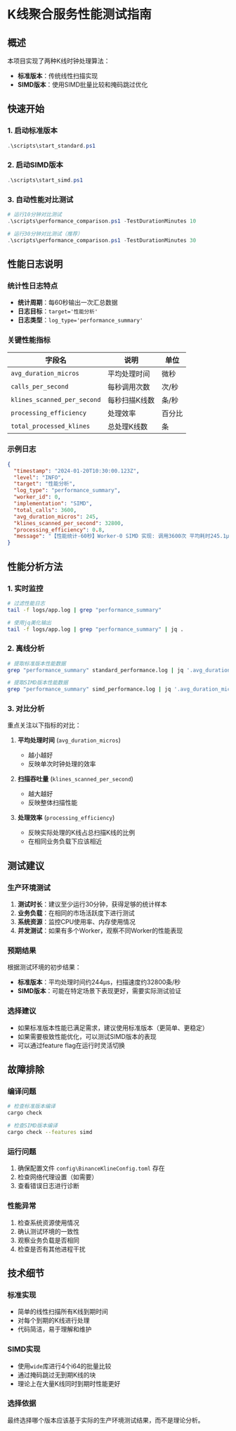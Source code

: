 # K线聚合服务性能测试指南

## 概述

本项目实现了两种K线时钟处理算法：
- **标准版本**：传统线性扫描实现
- **SIMD版本**：使用SIMD批量比较和掩码跳过优化

## 快速开始

### 1. 启动标准版本
```powershell
.\scripts\start_standard.ps1
```

### 2. 启动SIMD版本
```powershell
.\scripts\start_simd.ps1
```

### 3. 自动性能对比测试
```powershell
# 运行10分钟对比测试
.\scripts\performance_comparison.ps1 -TestDurationMinutes 10

# 运行30分钟对比测试（推荐）
.\scripts\performance_comparison.ps1 -TestDurationMinutes 30
```

## 性能日志说明

### 统计性日志特点
- **统计周期**：每60秒输出一次汇总数据
- **日志目标**：`target='性能分析'`
- **日志类型**：`log_type='performance_summary'`

### 关键性能指标

| 字段名 | 说明 | 单位 |
|--------|------|------|
| `avg_duration_micros` | 平均处理时间 | 微秒 |
| `calls_per_second` | 每秒调用次数 | 次/秒 |
| `klines_scanned_per_second` | 每秒扫描K线数 | 条/秒 |
| `processing_efficiency` | 处理效率 | 百分比 |
| `total_processed_klines` | 总处理K线数 | 条 |

### 示例日志
```json
{
  "timestamp": "2024-01-20T10:30:00.123Z",
  "level": "INFO",
  "target": "性能分析",
  "log_type": "performance_summary",
  "worker_id": 0,
  "implementation": "SIMD",
  "total_calls": 3600,
  "avg_duration_micros": 245,
  "klines_scanned_per_second": 32800,
  "processing_efficiency": 0.8,
  "message": "【性能统计-60秒】Worker-0 SIMD 实现: 调用3600次 平均耗时245.1μs (120~890μs) 处理0.8条/次 扫描32800条/秒"
}
```

## 性能分析方法

### 1. 实时监控
```bash
# 过滤性能日志
tail -f logs/app.log | grep "performance_summary"

# 使用jq美化输出
tail -f logs/app.log | grep "performance_summary" | jq .
```

### 2. 离线分析
```bash
# 提取标准版本性能数据
grep "performance_summary" standard_performance.log | jq '.avg_duration_micros, .klines_scanned_per_second'

# 提取SIMD版本性能数据
grep "performance_summary" simd_performance.log | jq '.avg_duration_micros, .klines_scanned_per_second'
```

### 3. 对比分析
重点关注以下指标的对比：

1. **平均处理时间** (`avg_duration_micros`)
   - 越小越好
   - 反映单次时钟处理的效率

2. **扫描吞吐量** (`klines_scanned_per_second`)
   - 越大越好
   - 反映整体扫描性能

3. **处理效率** (`processing_efficiency`)
   - 反映实际处理的K线占总扫描K线的比例
   - 在相同业务负载下应该相近

## 测试建议

### 生产环境测试
1. **测试时长**：建议至少运行30分钟，获得足够的统计样本
2. **业务负载**：在相同的市场活跃度下进行测试
3. **系统资源**：监控CPU使用率、内存使用情况
4. **并发测试**：如果有多个Worker，观察不同Worker的性能表现

### 预期结果
根据测试环境的初步结果：
- **标准版本**：平均处理时间约244μs，扫描速度约32800条/秒
- **SIMD版本**：可能在特定场景下表现更好，需要实际测试验证

### 选择建议
- 如果标准版本性能已满足需求，建议使用标准版本（更简单、更稳定）
- 如果需要极致性能优化，可以测试SIMD版本的表现
- 可以通过feature flag在运行时灵活切换

## 故障排除

### 编译问题
```bash
# 检查标准版本编译
cargo check

# 检查SIMD版本编译
cargo check --features simd
```

### 运行问题
1. 确保配置文件 `config\BinanceKlineConfig.toml` 存在
2. 检查网络代理设置（如需要）
3. 查看错误日志进行诊断

### 性能异常
1. 检查系统资源使用情况
2. 确认测试环境的一致性
3. 观察业务负载是否相同
4. 检查是否有其他进程干扰

## 技术细节

### 标准实现
- 简单的线性扫描所有K线到期时间
- 对每个到期的K线进行处理
- 代码简洁，易于理解和维护

### SIMD实现
- 使用`wide`库进行4个i64的批量比较
- 通过掩码跳过无到期K线的块
- 理论上在大量K线同时到期时性能更好

### 选择依据
最终选择哪个版本应该基于实际的生产环境测试结果，而不是理论分析。
